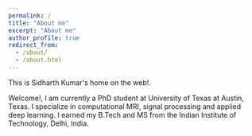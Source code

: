```yaml
---
permalink: /
title: "About me"
excerpt: "About me"
author_profile: true
redirect_from: 
  - /about/
  - /about.html
---
```


This is Sidharth Kumar's home on the web!.

Welcome!, I am currently a PhD student at University of Texas at Austin, Texas. I specialize in computational MRI, signal processing and applied deep learning. I earned my B.Tech and MS from the Indian Institute of Technology, Delhi, India. 